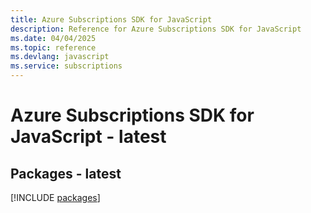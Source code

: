 ```yaml
---
title: Azure Subscriptions SDK for JavaScript
description: Reference for Azure Subscriptions SDK for JavaScript
ms.date: 04/04/2025
ms.topic: reference
ms.devlang: javascript
ms.service: subscriptions
---
```

# Azure Subscriptions SDK for JavaScript - latest
## Packages - latest
[!INCLUDE [packages](subscriptions-index.md)]
